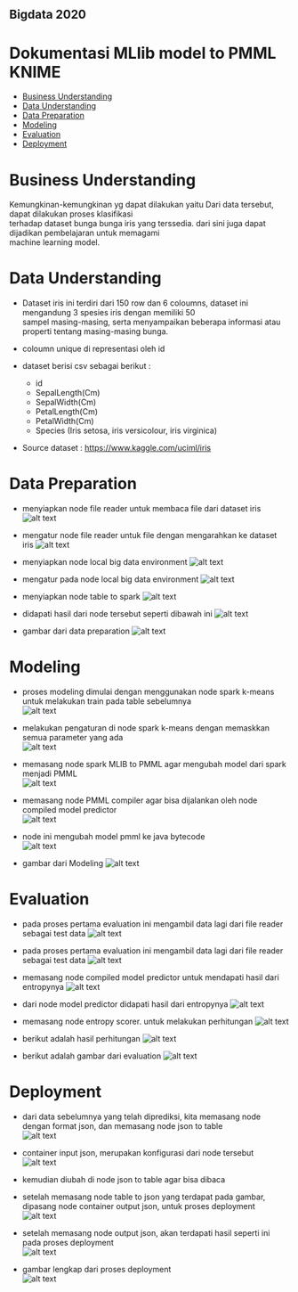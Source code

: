 ## Bigdata 2020

# Dokumentasi MLlib model to PMML KNIME

* [Business Understanding](https://github.com/farizmpr/Bigdata-2020/blob/master/tugas_6/README.md#business-understanding)<br/>
* [Data Understanding](https://github.com/farizmpr/Bigdata-2020/blob/master/tugas_6/README.md#data-understanding)<br/>
* [Data Preparation](https://github.com/farizmpr/Bigdata-2020/blob/master/tugas_6/README.md#data-preparation)<br/>
* [Modeling](https://github.com/farizmpr/Bigdata-2020/blob/master/tugas_6/README.md#modeling)<br/>
* [Evaluation](https://github.com/farizmpr/Bigdata-2020/blob/master/tugas_6/README.md#evaluation)<br/>
* [Deployment](https://github.com/farizmpr/Bigdata-2020/blob/master/tugas_6/README.md#deployment)<br/>

# Business Understanding
Kemungkinan-kemungkinan yg dapat dilakukan yaitu Dari data tersebut, dapat dilakukan proses klasifikasi<br/> 
terhadap dataset bunga bunga iris yang terssedia. dari sini juga dapat dijadikan pembelajaran untuk memagami<br/>
machine learning model.

# Data Understanding

- Dataset iris ini terdiri dari 150 row dan 6 coloumns, dataset ini mengandung 3 spesies iris dengan memiliki 50 <br/>
  sampel masing-masing, serta menyampaikan beberapa informasi atau properti tentang masing-masing bunga.
  
- coloumn unique di representasi oleh id

- dataset berisi csv sebagai berikut :
  - id
  - SepalLength(Cm)
  - SepalWidth(Cm)
  - PetalLength(Cm)
  - PetalWidth(Cm)
  - Species (Iris setosa, iris versicolour, iris virginica)
  
- Source dataset : https://www.kaggle.com/uciml/iris

# Data Preparation

- menyiapkan node file reader untuk membaca file dari dataset iris 
![alt text](https://github.com/farizmpr/Bigdata-2020/blob/master/tugas_6/picture/1.PNG "file reader")<br>

- mengatur node file reader untuk file dengan mengarahkan ke dataset iris 
![alt text](https://github.com/farizmpr/Bigdata-2020/blob/master/tugas_6/picture/1_conf.PNG "file reader")<br>

- menyiapkan node local big data environment
![alt text](https://github.com/farizmpr/Bigdata-2020/blob/master/tugas_6/picture/2.PNG "file reader")<br>

- mengatur pada node local big data environment
![alt text](https://github.com/farizmpr/Bigdata-2020/blob/master/tugas_6/picture/2_conf.PNG "file reader")<br>

- menyiapkan node table to spark 
![alt text](https://github.com/farizmpr/Bigdata-2020/blob/master/tugas_6/picture/3.PNG "file reader")<br>

- didapati hasil dari node tersebut seperti dibawah ini
![alt text](https://github.com/farizmpr/Bigdata-2020/blob/master/tugas_6/picture/3_conf.PNG "file reader")<br>

- gambar dari data preparation
![alt text](https://github.com/farizmpr/Bigdata-2020/blob/master/tugas_6/picture/4.PNG "file reader")<br>

# Modeling

- proses modeling dimulai dengan menggunakan node spark k-means untuk melakukan train pada table sebelumnya<br>
![alt text](https://github.com/farizmpr/Bigdata-2020/blob/master/tugas_3/picture/5.PNG "add field")<br>

- melakukan pengaturan di node spark k-means dengan memaskkan semua parameter yang ada<br>
![alt text](https://github.com/farizmpr/Bigdata-2020/blob/master/tugas_3/picture/5_conf.PNG "add field")<br>

- memasang node spark MLIB to PMML agar mengubah model dari spark menjadi PMML<br>
![alt text](https://github.com/farizmpr/Bigdata-2020/blob/master/tugas_3/picture/6.PNG "add field")<br>

- memasang node PMML compiler agar bisa dijalankan oleh node compiled model predictor<br>
![alt text](https://github.com/farizmpr/Bigdata-2020/blob/master/tugas_3/picture/7.PNG "add field")<br>

- node ini mengubah model pmml ke java bytecode <br>
![alt text](https://github.com/farizmpr/Bigdata-2020/blob/master/tugas_3/picture/7_conf.PNG "add field")<br>

- gambar dari Modeling
![alt text](https://github.com/farizmpr/Bigdata-2020/blob/master/tugas_6/picture/8.PNG "file reader")<br>

# Evaluation

- pada proses pertama evaluation ini mengambil data lagi dari file reader sebagai test data
![alt text](https://github.com/farizmpr/Bigdata-2020/blob/master/tugas_6/picture/9.PNG "file reader")<br>

- pada proses pertama evaluation ini mengambil data lagi dari file reader sebagai test data
![alt text](https://github.com/farizmpr/Bigdata-2020/blob/master/tugas_6/picture/9_conf.PNG "file reader")<br>
 
 - memasang node compiled model predictor untuk mendapati hasil dari entropynya
![alt text](https://github.com/farizmpr/Bigdata-2020/blob/master/tugas_6/picture/10.PNG "file reader")<br>

- dari node model predictor didapati hasil dari entropynya
![alt text](https://github.com/farizmpr/Bigdata-2020/blob/master/tugas_6/picture/10_conf.PNG "file reader")<br>

 - memasang node entropy scorer. untuk melakukan perhitungan
![alt text](https://github.com/farizmpr/Bigdata-2020/blob/master/tugas_6/picture/11.PNG "file reader")<br>

- berikut adalah hasil perhitungan
![alt text](https://github.com/farizmpr/Bigdata-2020/blob/master/tugas_6/picture/11_conf.PNG "file reader")<br>

- berikut adalah gambar dari evaluation
![alt text](https://github.com/farizmpr/Bigdata-2020/blob/master/tugas_6/picture/12.PNG "file reader")<br>
 
# Deployment

- dari data sebelumnya yang telah diprediksi, kita memasang node dengan format json, dan memasang node json to table<br/>
![alt text](https://github.com/farizmpr/Bigdata-2020/blob/master/tugas_6/picture/13.PNG "file reader")<br>

- container input json, merupakan konfigurasi dari node tersebut<br/>
![alt text](https://github.com/farizmpr/Bigdata-2020/blob/master/tugas_6/picture/13_conf.PNG "file reader")<br>

- kemudian diubah di node json to table agar bisa dibaca<br/>

- setelah memasang node table to json yang terdapat pada gambar, dipasang node container output json, untuk proses deployment<br/>
![alt text](https://github.com/farizmpr/Bigdata-2020/blob/master/tugas_6/picture/14.PNG "file reader")<br>

- setelah memasang node output json, akan terdapati hasil seperti ini pada proses deployment<br/>
![alt text](https://github.com/farizmpr/Bigdata-2020/blob/master/tugas_6/picture/15.PNG "file reader")<br>

- gambar lengkap dari proses deployment<br/>
![alt text](https://github.com/farizmpr/Bigdata-2020/blob/master/tugas_6/picture/15.PNG "file reader")<br>



